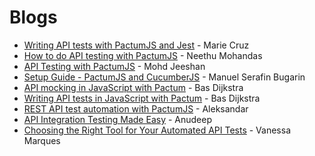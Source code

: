 # Blogs

- [Writing API tests with PactumJS and Jest](https://www.testingwithmarie.com/post/writing-api-tests-with-pactumjs-and-jest) - Marie Cruz
- [How to do API testing with PactumJS](https://medium.com/@prayaganeethu/how-to-do-api-testing-with-pactumjs-135c964b6abb) - Neethu Mohandas
- [API Testing with PactumJS](https://medium.com/@mohdjeeshan007/api-testing-with-pactumjs-b29655e65805) - Mohd Jeeshan
- [Setup Guide - PactumJS and CucumberJS](https://elser.hashnode.dev/setup-guide-for-api-testing-with-cucumber-js-and-pactumjs) - Manuel Serafin Bugarin
- [API mocking in JavaScript with Pactum](https://www.ontestautomation.com/api-mocking-in-javascript-with-pactum) - Bas Dijkstra
- [Writing API tests in JavaScript with Pactum](https://www.ontestautomation.com/writing-api-tests-in-javascript-with-pactum/) - Bas Dijkstra
- [REST API test automation with PactumJS](https://www.zeljkovic.sh/rest-api-test-automation-with-pactumjs/) - Aleksandar
- [API Integration Testing Made Easy](https://dev.to/asaianudeep/api-integration-testing-made-easy-1lcp) - Anudeep
- [Choosing the Right Tool for Your Automated API Tests](https://medium.com/fretebras-tech/escolhendo-a-ferramenta-adequada-para-seus-testes-automatizados-de-api-65ca879eee02) - Vanessa Marques